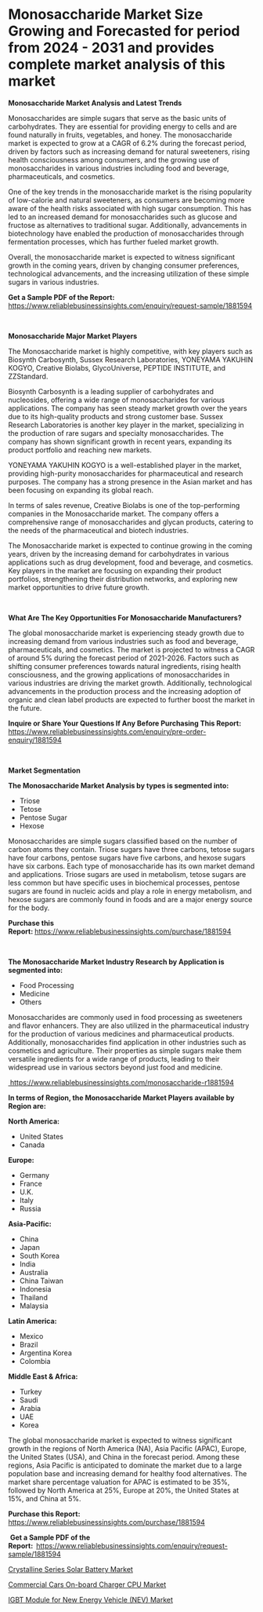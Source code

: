 <p><h1>Monosaccharide Market Size Growing and Forecasted for period from 2024 - 2031 and provides complete market analysis of this market</h1></p><p><strong>Monosaccharide Market Analysis and Latest Trends</strong></p>
<p><p>Monosaccharides are simple sugars that serve as the basic units of carbohydrates. They are essential for providing energy to cells and are found naturally in fruits, vegetables, and honey. The monosaccharide market is expected to grow at a CAGR of 6.2% during the forecast period, driven by factors such as increasing demand for natural sweeteners, rising health consciousness among consumers, and the growing use of monosaccharides in various industries including food and beverage, pharmaceuticals, and cosmetics.</p><p>One of the key trends in the monosaccharide market is the rising popularity of low-calorie and natural sweeteners, as consumers are becoming more aware of the health risks associated with high sugar consumption. This has led to an increased demand for monosaccharides such as glucose and fructose as alternatives to traditional sugar. Additionally, advancements in biotechnology have enabled the production of monosaccharides through fermentation processes, which has further fueled market growth.</p><p>Overall, the monosaccharide market is expected to witness significant growth in the coming years, driven by changing consumer preferences, technological advancements, and the increasing utilization of these simple sugars in various industries.</p></p>
<p><strong>Get a Sample PDF of the Report:&nbsp;</strong> <a href="https://www.reliablebusinessinsights.com/enquiry/request-sample/1881594">https://www.reliablebusinessinsights.com/enquiry/request-sample/1881594</a></p>
<p>&nbsp;</p>
<p><strong>Monosaccharide Major Market Players</strong></p>
<p><p>The Monosaccharide market is highly competitive, with key players such as Biosynth Carbosynth, Sussex Research Laboratories, YONEYAMA YAKUHIN KOGYO, Creative Biolabs, GlycoUniverse, PEPTIDE INSTITUTE, and ZZStandard. </p><p>Biosynth Carbosynth is a leading supplier of carbohydrates and nucleosides, offering a wide range of monosaccharides for various applications. The company has seen steady market growth over the years due to its high-quality products and strong customer base. Sussex Research Laboratories is another key player in the market, specializing in the production of rare sugars and specialty monosaccharides. The company has shown significant growth in recent years, expanding its product portfolio and reaching new markets. </p><p>YONEYAMA YAKUHIN KOGYO is a well-established player in the market, providing high-purity monosaccharides for pharmaceutical and research purposes. The company has a strong presence in the Asian market and has been focusing on expanding its global reach. </p><p>In terms of sales revenue, Creative Biolabs is one of the top-performing companies in the Monosaccharide market. The company offers a comprehensive range of monosaccharides and glycan products, catering to the needs of the pharmaceutical and biotech industries. </p><p>The Monosaccharide market is expected to continue growing in the coming years, driven by the increasing demand for carbohydrates in various applications such as drug development, food and beverage, and cosmetics. Key players in the market are focusing on expanding their product portfolios, strengthening their distribution networks, and exploring new market opportunities to drive future growth.</p></p>
<p>&nbsp;</p>
<p><strong>What Are The Key Opportunities For Monosaccharide Manufacturers?</strong></p>
<p><p>The global monosaccharide market is experiencing steady growth due to increasing demand from various industries such as food and beverage, pharmaceuticals, and cosmetics. The market is projected to witness a CAGR of around 5% during the forecast period of 2021-2026. Factors such as shifting consumer preferences towards natural ingredients, rising health consciousness, and the growing applications of monosaccharides in various industries are driving the market growth. Additionally, technological advancements in the production process and the increasing adoption of organic and clean label products are expected to further boost the market in the future.</p></p>
<p><strong>Inquire or Share Your Questions If Any Before Purchasing This Report:</strong> <a href="https://www.reliablebusinessinsights.com/enquiry/pre-order-enquiry/1881594">https://www.reliablebusinessinsights.com/enquiry/pre-order-enquiry/1881594</a></p>
<p>&nbsp;</p>
<p><strong>Market Segmentation</strong></p>
<p><strong>The Monosaccharide Market Analysis by types is segmented into:</strong></p>
<p><ul><li>Triose</li><li>Tetose</li><li>Pentose Sugar</li><li>Hexose</li></ul></p>
<p><p>Monosaccharides are simple sugars classified based on the number of carbon atoms they contain. Triose sugars have three carbons, tetose sugars have four carbons, pentose sugars have five carbons, and hexose sugars have six carbons. Each type of monosaccharide has its own market demand and applications. Triose sugars are used in metabolism, tetose sugars are less common but have specific uses in biochemical processes, pentose sugars are found in nucleic acids and play a role in energy metabolism, and hexose sugars are commonly found in foods and are a major energy source for the body.</p></p>
<p><strong>Purchase this Report:&nbsp;</strong><a href="https://www.reliablebusinessinsights.com/purchase/1881594">https://www.reliablebusinessinsights.com/purchase/1881594</a></p>
<p>&nbsp;</p>
<p><strong>The Monosaccharide Market Industry Research by Application is segmented into:</strong></p>
<p><ul><li>Food Processing</li><li>Medicine</li><li>Others</li></ul></p>
<p><p>Monosaccharides are commonly used in food processing as sweeteners and flavor enhancers. They are also utilized in the pharmaceutical industry for the production of various medicines and pharmaceutical products. Additionally, monosaccharides find application in other industries such as cosmetics and agriculture. Their properties as simple sugars make them versatile ingredients for a wide range of products, leading to their widespread use in various sectors beyond just food and medicine.</p></p>
<p><a href="https://www.reliablebusinessinsights.com/monosaccharide-r1881594">&nbsp;https://www.reliablebusinessinsights.com/monosaccharide-r1881594</a></p>
<p><strong>In terms of Region, the Monosaccharide Market Players available by Region are:</strong></p>
<p>
    <p> <strong> North America: </strong>
        <ul>
            <li>United States</li>
            <li>Canada</li>
        </ul>
        </p> 
    <p> <strong> Europe: </strong>
        <ul>
            <li>Germany</li>
            <li>France</li>
            <li>U.K.</li>
            <li>Italy</li>
            <li>Russia</li>
        </ul>
        </p> 
    <p> <strong> Asia-Pacific: </strong>
        <ul>
            <li>China</li>
            <li>Japan</li>
            <li>South Korea</li>
            <li>India</li>
            <li>Australia</li>
            <li>China Taiwan</li>
            <li>Indonesia</li>
            <li>Thailand</li>
            <li>Malaysia</li>
        </ul>
        </p> 
    <p> <strong> Latin America: </strong>
        <ul>
            <li>Mexico</li>
            <li>Brazil</li>
            <li>Argentina Korea</li>
            <li>Colombia</li>
        </ul>
        </p> 
    <p> <strong> Middle East & Africa: </strong>
        <ul>
            <li>Turkey</li>
            <li>Saudi</li>
            <li>Arabia</li>
            <li>UAE</li>
            <li>Korea</li>
        </ul>
    </p>
    </p>
<p><p>The global monosaccharide market is expected to witness significant growth in the regions of North America (NA), Asia Pacific (APAC), Europe, the United States (USA), and China in the forecast period. Among these regions, Asia Pacific is anticipated to dominate the market due to a large population base and increasing demand for healthy food alternatives. The market share percentage valuation for APAC is estimated to be 35%, followed by North America at 25%, Europe at 20%, the United States at 15%, and China at 5%.</p></p>
<p><strong>Purchase this Report: </strong><a href="https://www.reliablebusinessinsights.com/purchase/1881594">https://www.reliablebusinessinsights.com/purchase/1881594</a></p>
<p>&nbsp;<strong>Get a Sample PDF of the Report:&nbsp;&nbsp;</strong><a href="https://www.reliablebusinessinsights.com/enquiry/request-sample/1881594">https://www.reliablebusinessinsights.com/enquiry/request-sample/1881594</a></p>
<p><strong></strong></p>
<p><p><a href="https://github.com/xvyfpyhu18/Market-Research-Report-List-1/blob/main/crystalline-series-solar-battery-market.md">Crystalline Series Solar Battery Market</a></p><p><a href="https://github.com/amandajanedonnelly/Market-Research-Report-List-1/blob/main/commercial-cars-on-board-charger-cpu-market.md">Commercial Cars On-board Charger CPU Market</a></p><p><a href="https://github.com/Bryanturray6576/Market-Research-Report-List-1/blob/main/igbt-module-for-new-energy-vehicle-nev-market.md">IGBT Module for New Energy Vehicle (NEV) Market</a></p></p>